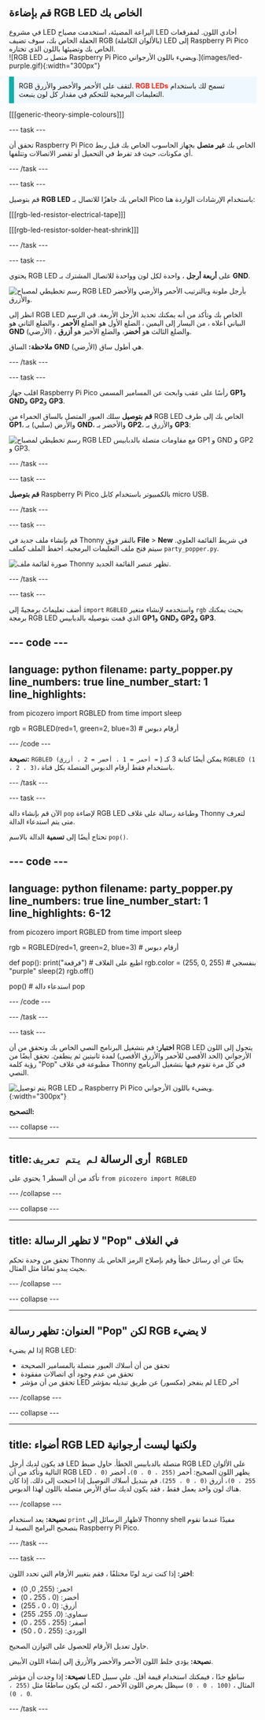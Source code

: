 ## قم بإضاءة RGB LED الخاص بك

<div style="display: flex; flex-wrap: wrap">
<div style="flex-basis: 200px; flex-grow: 1; margin-right: 15px;">
في مشروع LED اليراعة المضيئة، استخدمت مصباح LED أحادي اللون. لمفرقعات الحفلة الخاص بك، سوف تضيف RGB (بالألوان الكاملة) LED إلى Raspberry Pi Pico الخاص بك وتضيئها باللون الذي تختاره.
</div>
<div>
![RGB LED متصل بـ Raspberry Pi Pico ويضيء باللون الأرجواني.](images/led-purple.gif){:width="300px"}
</div>
</div>

<p style='border-left: solid; border-width:10px; border-color: #0faeb0; background-color: aliceblue; padding: 10px;'>
RGB لتقف على الأحمر والأخضر والأزرق. <span style="color: #ff2416"><b>RGB LEDs</b></span> تسمح لك باستخدام التعليمات البرمجية للتحكم في مقدار كل لون ينبعث.
</p>

[[[generic-theory-simple-colours]]]

--- task ---

تحقق أن Raspberry Pi Pico الخاص بك **غير متصل** بجهاز الحاسوب الخاص بك قبل ربط أي مكونات، حيث قد تفرط في التحميل أو تقصر الاتصالات وتتلفها.

--- /task ---

--- task ---

قم بتوصيل **RGB LED** الخاص بك جاهزًا للاتصال بـ Pico باستخدام الإرشادات الواردة هنا:

[[[rgb-led-resistor-electrical-tape]]]

[[[rgb-led-resistor-solder-heat-shrink]]]

--- /task ---

--- task ---

يحتوي RGB LED على **أربعة أرجل** ، واحدة لكل لون وواحدة للاتصال المشترك بـ **GND**.

![رسم تخطيطي لمصباح RGB LED بأرجل ملونة وبالترتيب الأحمر والأرضي والأخضر والأزرق.](images/rgb-led-legs.png)

انظر إلى RGB LED الخاص بك وتأكد من أنه يمكنك تحديد الأرجل الأربعة. في الرسم البياني أعلاه ، من اليسار إلى اليمين ، الضلع الأول هو الضلع **الأحمر** ، والضلع الثاني هو **GND** (الأرضي) ، والضلع الثالث هو **أخضر**، والضلع الأخير هو **أزرق**.

**ملاحظة:** الساق **GND** (الأرضي) هي أطول ساق.

--- /task ---

--- task ---

اقلب جهاز Raspberry Pi Pico رأسًا على عقب وابحث عن المسامير المسمى **GP1**و **GND**و **GP2**و **GP3**.

**قم بتوصيل** سلك العبور المتصل بالساق الحمراء من RGB LED الخاص بك إلى طرف **GP1**، والأرض (سلبي) بـ **GND**، والأخضر بـ **GP2**، والأزرق بـ **GP3**:

![رسم تخطيطي لمصباح RGB LED مع مقاومات متصلة بالدبابيس GP1 و GND و GP2 و GP3.](images/rgb-led-diagram.png)

--- /task ---

--- task ---

**قم بتوصيل** Raspberry Pi Pico بالكمبيوتر باستخدام كابل micro USB.

--- /task ---

--- task ---

قم بإنشاء ملف جديد في Thonny بالنقر فوق **File** > **New** في شريط القائمة العلوي. سيتم فتح ملف التعليمات البرمجية. احفظ الملف كملف `party_popper.py`.

![صورة لقائمة ملف Thonny تظهر عنصر القائمة الجديد.](images/new_thonny.png)

--- /task ---

--- task ---

أضف تعليماتً برمجيةً إلى `import` `RGBLED` واستخدمه لإنشاء متغير `rgb` بحيث يمكنك برمجة RGB LED الذي قمت بتوصيله بالدبابيس **GP1**و **GND**و **GP2**و **GP3**.

--- code ---
---
language: python
filename: party_popper.py
line_numbers: true
line_number_start: 1
line_highlights: 
---
from picozero import RGBLED
from time import sleep

rgb = RGBLED(red=1, green=2, blue=3) # أرقام دبوس

--- /code ---

**نصيحة:** `RGBLED (أحمر = 1 ، أخضر = 2 ، أزرق =` ) يمكن أيضًا كتابة 3 كـ `RGBLED (1 ، 2 ، 3)`، باستخدام فقط أرقام الدبوس المتصلة بكل قناة.

--- /task ---

--- task ---

الآن قم بإنشاء دالة `pop` لإضاءة RGB LED وطباعة رسالة على غلاف Thonny لتعرف متى يتم استدعاء الدالة.

تحتاج أيضًا إلى **تسمية** الدالة بالاسم `pop()`.

--- code ---
---
language: python
filename: party_popper.py
line_numbers: true
line_number_start: 1
line_highlights: 6-12
---
from picozero import RGBLED
from time import sleep

rgb = RGBLED(red=1, green=2, blue=3) # أرقام دبوس

def pop():
    print("فرقعة") # اطبع على الغلاف
    rgb.color = (255, 0, 255) # بنفسجي "purple"
    sleep(2)
    rgb.off()

pop() # استدعاء دالة pop

--- /code ---

--- /task ---

--- task ---

**اختبار:** قم بتشغيل البرنامج النصي الخاص بك وتحقق من أن RGB LED يتحول إلى اللون الأرجواني (الحد الأقصى للأحمر والأزرق الأقصى) لمدة ثانيتين ثم ينطفئ. تحقق أيضًا من رؤية كلمة "Pop" مطبوعة في غلاف Thonny في كل مرة تقوم فيها بتشغيل البرنامج النصي.

![يتم توصيل RGB LED بـ Raspberry Pi Pico ويضيء باللون الأرجواني.](images/led-purple.gif){:width="300px"}

**التصحيح:**

--- collapse ---

---
title: أرى الرسالة `لم يتم تعريف RGBLED`
---

تأكد من أن السطر 1 يحتوي على `from picozero import RGBLED`

--- /collapse ---

--- collapse ---

---
title: لا تظهر الرسالة "Pop" في الغلاف
---

تحقق من وحدة تحكم Thonny بحثًا عن أي رسائل خطأ وقم بإصلاح الرمز الخاص بك بحيث يبدو تمامًا مثل المثال.

--- /collapse ---

--- collapse ---

---
العنوان: تظهر رسالة "Pop" لكن RGB لا يضيء
---

إذا لم يضيء RGB LED:
+ تحقق من أن أسلاك العبور متصلة بالمسامير الصحيحة
+ تحقق من عدم وجود أي اتصالات مفقودة
+ تحقق من أن مؤشر LED لم ينفجر (مكسور) عن طريق تبديله بمؤشر LED آخر

--- /collapse ---

--- collapse ---

---
title: أضواء RGB LED ولكنها ليست أرجوانية
---

قد يكون لديك أرجل LED متصلة بالدبابيس الخطأ. حاول ضبط RGB LED على الألوان التالية وتأكد من أن RGB LED يظهر اللون الصحيح: أحمر `(255 ، 0 ، 0)`، أخضر `(0 ، 255 ، 0)`، أزرق `(0 ، 0 ، 255)`. قم بتبديل أسلاك التوصيل إذا احتجت إلى ذلك. إذا كان هناك لون واحد يعمل فقط ، فقد يكون لديك ساق الأرض متصلة باللون لهذا الدبوس.

--- /collapse ---

**نصيحة:** يعد استخدام `print` لاظهار الرسائل إلى Thonny shell مفيدًا عندما تقوم بتصحيح البرامج النصية لـ Raspberry Pi Pico.

--- /task ---

--- task ---

**اختر:** إذا كنت تريد لونًا مختلفًا ، فقم بتغيير الأرقام التي تحدد اللون:

+ احمر: (255, 0, 0)
+ أخضر: (0 ، 255 ، 0)
+ أزرق: (0 ، 0 ، 255)
+ سماوي: (0، 255، 255)
+ أصفر: (255 ، 255 ، 0)
+ الوردي: (255 ، 0 ، 50)

حاول تعديل الأرقام للحصول على التوازن الصحيح.

**نصيحة:** يؤدي خلط اللون الأحمر والأخضر والأزرق إلى إنشاء اللون الأبيض.

**نصيحة:** إذا وجدت أن مؤشر LED ساطع جدًا ، فيمكنك استخدام قيمة أقل. على سبيل المثال ، `(100 ، 0 ، 0)` سيظل يعرض اللون الأحمر ، لكنه لن يكون ساطعًا مثل `(255 ، 0 ، 0)`.

--- /task ---
